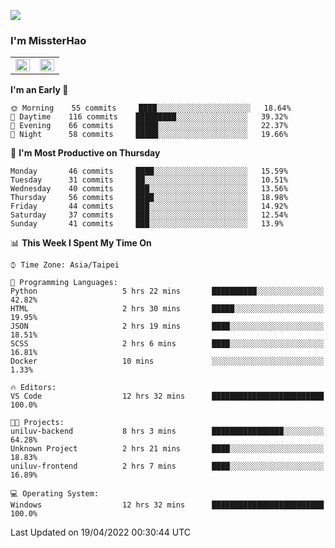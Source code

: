 ![](https://komarev.com/ghpvc/?username=MissterHao&color=ff69b4)

### I'm MissterHao


<!-- Readme stats -->
<!-- https://github.com/anuraghazra/github-readme-stats -->
<table>
<tr>
    <td valign="top" width="50%">
    <img src="https://github-readme-stats.vercel.app/api?username=MissterHao&hide_border=true&show_icons=true&locale=en" align="left" style="width: 100%" />
    </td>
    <td valign="top" width="50%">
    <img src="https://github-readme-stats.vercel.app/api/top-langs?username=MissterHao&hide_border=true&show_icons=true&locale=en&layout=compact" align="left" style="width: 100%" />
    </td>
</tr>
</table>  


<!--START_SECTION:waka-->
**I'm an Early 🐤** 

```text
🌞 Morning    55 commits     ████░░░░░░░░░░░░░░░░░░░░░   18.64% 
🌆 Daytime    116 commits    █████████░░░░░░░░░░░░░░░░   39.32% 
🌃 Evening    66 commits     █████░░░░░░░░░░░░░░░░░░░░   22.37% 
🌙 Night      58 commits     █████░░░░░░░░░░░░░░░░░░░░   19.66%

```
📅 **I'm Most Productive on Thursday** 

```text
Monday       46 commits     ████░░░░░░░░░░░░░░░░░░░░░   15.59% 
Tuesday      31 commits     ██░░░░░░░░░░░░░░░░░░░░░░░   10.51% 
Wednesday    40 commits     ███░░░░░░░░░░░░░░░░░░░░░░   13.56% 
Thursday     56 commits     ████░░░░░░░░░░░░░░░░░░░░░   18.98% 
Friday       44 commits     ███░░░░░░░░░░░░░░░░░░░░░░   14.92% 
Saturday     37 commits     ███░░░░░░░░░░░░░░░░░░░░░░   12.54% 
Sunday       41 commits     ███░░░░░░░░░░░░░░░░░░░░░░   13.9%

```


📊 **This Week I Spent My Time On** 

```text
⌚︎ Time Zone: Asia/Taipei

💬 Programming Languages: 
Python                   5 hrs 22 mins       ██████████░░░░░░░░░░░░░░░   42.82% 
HTML                     2 hrs 30 mins       █████░░░░░░░░░░░░░░░░░░░░   19.95% 
JSON                     2 hrs 19 mins       ████░░░░░░░░░░░░░░░░░░░░░   18.51% 
SCSS                     2 hrs 6 mins        ████░░░░░░░░░░░░░░░░░░░░░   16.81% 
Docker                   10 mins             ░░░░░░░░░░░░░░░░░░░░░░░░░   1.33%

🔥 Editors: 
VS Code                  12 hrs 32 mins      █████████████████████████   100.0%

🐱‍💻 Projects: 
uniluv-backend           8 hrs 3 mins        ████████████████░░░░░░░░░   64.28% 
Unknown Project          2 hrs 21 mins       ████░░░░░░░░░░░░░░░░░░░░░   18.83% 
uniluv-frontend          2 hrs 7 mins        ████░░░░░░░░░░░░░░░░░░░░░   16.89%

💻 Operating System: 
Windows                  12 hrs 32 mins      █████████████████████████   100.0%

```


 Last Updated on 19/04/2022 00:30:44 UTC
<!--END_SECTION:waka-->

<!--
**MissterHao/MissterHao** is a ✨ _special_ ✨ repository because its `README.md` (this file) appears on your GitHub profile.

Here are some ideas to get you started:

- 🔭 I’m currently working on ...
- 🌱 I’m currently learning ...
- 👯 I’m looking to collaborate on ...
- 🤔 I’m looking for help with ...
- 💬 Ask me about ...
- 📫 How to reach me: ...
- 😄 Pronouns: ...
- ⚡ Fun fact: ...
-->
